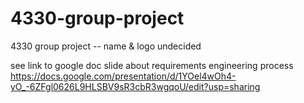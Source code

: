 # 4330-group-project
4330 group project -- name &amp; logo undecided 

see link to google doc slide about requirements engineering process
https://docs.google.com/presentation/d/1YOel4wOh4-yO_-6ZFgl0626L9HLSBV9sR3cbR3wgqoU/edit?usp=sharing

